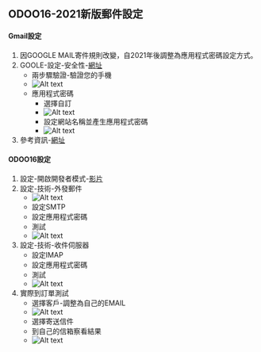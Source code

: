 ## ODOO16-2021新版郵件設定
#### Gmail設定
1. 因GOOGLE MAIL寄件規則改變，自2021年後調整為應用程式密碼設定方式。
2. GOOLE-設定-安全性-[網址](https://myaccount.google.com/security)
   + 兩步驟驗證-驗證您的手機
   + ![Alt text](https://github.com/ksharry/odoo-repository/blob/main/pic/1401.png?raw=true)
   + 應用程式密碼
     + 選擇自訂
     + ![Alt text](https://github.com/ksharry/odoo-repository/blob/main/pic/1402.png?raw=true)
     + 設定網站名稱並產生應用程式密碼
     + ![Alt text](https://github.com/ksharry/odoo-repository/blob/main/pic/1403.png?raw=true)
3. 參考資訊-[網址](https://www.webdesigntooler.com/google-smtp-send-mail)

#### ODOO16設定
1. 設定-開啟開發者模式-[影片](https://www.youtube.com/watch?v=36DqUK2bAEo&t=341s)
2. 設定-技術-外發郵件
   + ![Alt text](https://github.com/ksharry/odoo-repository/blob/main/pic/1404.png?raw=true)
   + 設定SMTP
   + 設定應用程式密碼
   + 測試
   + ![Alt text](https://github.com/ksharry/odoo-repository/blob/main/pic/1405.png?raw=true)
3. 設定-技術-收件伺服器
   + 設定IMAP
   + 設定應用程式密碼
   + 測試
   + ![Alt text](https://github.com/ksharry/odoo-repository/blob/main/pic/1406.png?raw=true)
4. 實際到訂單測試
   + 選擇客戶-調整為自己的EMAIL
   + ![Alt text](https://github.com/ksharry/odoo-repository/blob/main/pic/1407.png?raw=true)
   + 選擇寄送信件
   + 到自己的信箱察看結果
   + ![Alt text](https://github.com/ksharry/odoo-repository/blob/main/pic/1408.png?raw=true)



